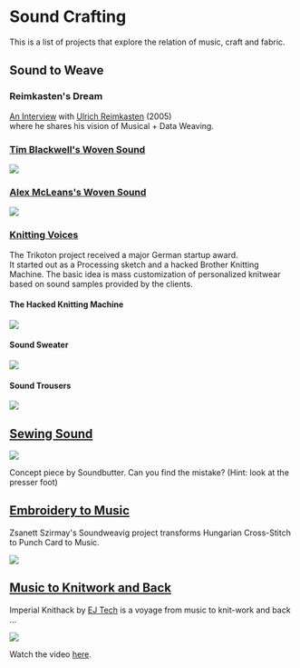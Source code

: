 
# Sound Crafting #

This is a list of projects that explore the relation of music, craft and fabric.

## Sound to Weave ##

### Reimkasten's Dream ###

[An Interview](https://web.archive.org/web/20050408185352/http://www.forward2business.com/stories/200508_musik_weben/index.html) with [Ulrich Reimkasten](http://www.burg-halle.de/kunst/malerei-grafik/textile-kuenste/personen/profil/p/ulrich-reimkasten.html) (2005)  
where he shares his vision of Musical + Data Weaving.


### [Tim Blackwell's Woven Sound](https://web.archive.org/web/20110722195041/http://igor.gold.ac.uk/~mas01tb/WovenSound/pictures/sax.png) ###

![](http://igor.gold.ac.uk/~mas01tb/WovenSound/pictures/sax.png)  

### [Alex McLeans's Woven Sound](http://yaxu.org/wovensound/) ###

![](https://web.archive.org/web/20060622055245/http://doc.gold.ac.uk/~ma503am/images/woven_sound/weave1.gif)


### [Knitting Voices](http://doku.trikoton.com/) ###

The Trikoton project received a major German startup award.   
It started out as a Processing sketch and a hacked Brother Knitting Machine.
The basic idea is mass customization of personalized knitwear based on sound samples provided by the clients.

#### The Hacked Knitting Machine ####
![](https://web.archive.org/web/20150126160630/https://gs1.wac.edgecastcdn.net/8019B6/data.tumblr.com/831a69f809f0e94f9e8533bbf8fadf5a/tumblr_mi9bmlTt8u1s4rk1mo1_1280.jpg)

#### Sound Sweater ####
![](https://web.archive.org/web/20110710135816/http://blog.ponoko.com/wp-content/uploads/2010/09/voiceknit3.png)

#### Sound Trousers ####
![](https://web.archive.org/web/20150126161059/http://api.ning.com/files/Gg6uPVM848mwyM2-F-5qoxrDkKGxPgMHUlH5KsEUjHhvc8f2YX-Eb1rAYcJk4Ei5rKXwjc*b-TU1gQG4SrNaz*3DEIO3DKsp/Trikoton_09.jpg)


## [Sewing Sound](http://work.soundsbutter.com/?s=p&work=VisibleSound) ##

![](https://web.archive.org/web/20110716111606/http://work.soundsbutter.com/work/workImages/VisibleSound1.jpg)

Concept piece by Soundbutter. Can you find the mistake? (Hint: look at the presser foot)  



## [Embroidery to Music](http://soundweaving.mome.hu/de/) ##

Zsanett Szirmay's Soundweavig project transforms Hungarian Cross-Stitch to Punch Card to Music. 

![](https://web.archive.org/web/20150123044510/http://static.dezeen.com/uploads/2015/01/Sound-Weaving-by-Zsanett-Sziarmay_dezeen_SQ01.jpg)
 

## [Music to Knitwork and Back](http://vimeo.com/106191962) ##

Imperial Knithack by [EJ Tech](http://ejtech.cc) is a voyage from music to knit-work and back ...  


![](https://web.archive.org/web/20150126154526/https://pbs.twimg.com/media/B8SXNatIAAAWuZG.jpg)

Watch the video [here](http://vimeo.com/106191962).  





